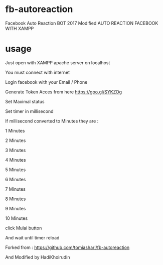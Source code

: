 # fb-autoreaction
Facebook Auto Reaction BOT 2017
Modified 
AUTO REACTION FACEBOOK WITH XAMPP
# usage

Just open with XAMPP apache server on localhost

You must connect with internet

Login facebook with your Email / Phone

Generate Token Acces from here https://goo.gl/SYKZOg

Set Maximal status

Set timer in millisecond 

If millisecond converted to Minutes they are :

1 Minutes

2 Minutes

3 Minutes

4 Minutes

5 Minutes

6 Minutes

7 Minutes

8 Minutes

9 Minutes

10 Minutes

click Mulai button

And wait until timer reload 

Forked from :
https://github.com/tomiashari/fb-autoreaction

And Modified by HadiKhoirudin
